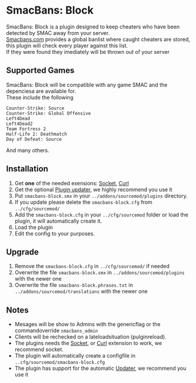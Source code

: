 # SmacBans: Block

SmacBans: Block is a plugin designed to keep cheaters who have been detected by SMAC away from your server.  
[Smacbans.com](http://smacbans.com) provides a global banlist where caught cheaters are stored, this plugin will check every player against this list.  
If they were found they imediately will be thrown out of your server


## Supported Games
SmacBans: Block will be compatible with any game SMAC and the depenciesa are available for.  
These include the following

    Counter-Strike: Source
    Counter-Strike: Global Offensive
    Left4Dead
    Left4Dead2
    Team Fortress 2
    Half-Life 2: Deathmatch
    Day of Defeat: Source

And many others.


## Installation
1. Get **one** of the needed exensions: [Socket](http://forums.alliedmods.net/showthread.php?t=67640), [Curl](http://forums.alliedmods.net/showthread.php?t=152216)  
2. Get the optional [Plugin updater](http://forums.alliedmods.net/showthread.php?t=169095), we highly recommend you use it  
3. Put `smacbans-block.smx` in your `../addons/sourcemod/plugins` directory.  
4. If you update please delete the `smacbans-block.cfg` from `../cfg/sourcemod/`  
5. Add the `smacbans-block.cfg` in your `../cfg/sourcemod` folder or load the plugin, it will automatically create it.  
6. Load the plugin  
8. Edit the config to your purposes.


## Upgrade
1. Remove the `smacbans-block.cfg` in `../cfg/sourcemod/` if needed
2. Overwrite the file `smacbans-block.smx` in `../addons/sourcemod/plugins` with the newer one
3. Overwrite the file `smacbans-block.phrases.txt` in `../addons/sourcemod/translations` with the newer one


## Notes
* Mesages will be show to Admins with the genericflag or the commandoverride `smacbans_admin`  
* Clients will be rechecked on a lateloadsituation (pulginreload).  
* The plugins needs the [Socket](http://forums.alliedmods.net/showthread.php?t=67640), or [Curl](http://forums.alliedmods.net/showthread.php?t=152216)  extension to work, we recommend socket.  
* The plugin will automatically create a configfile in `..cfg/sourcemod/smacbans-block.cfg`  
* The plugin has support for the automatic [Updater](http://forums.alliedmods.net/showthread.php?t=169095), we recommend you use it
